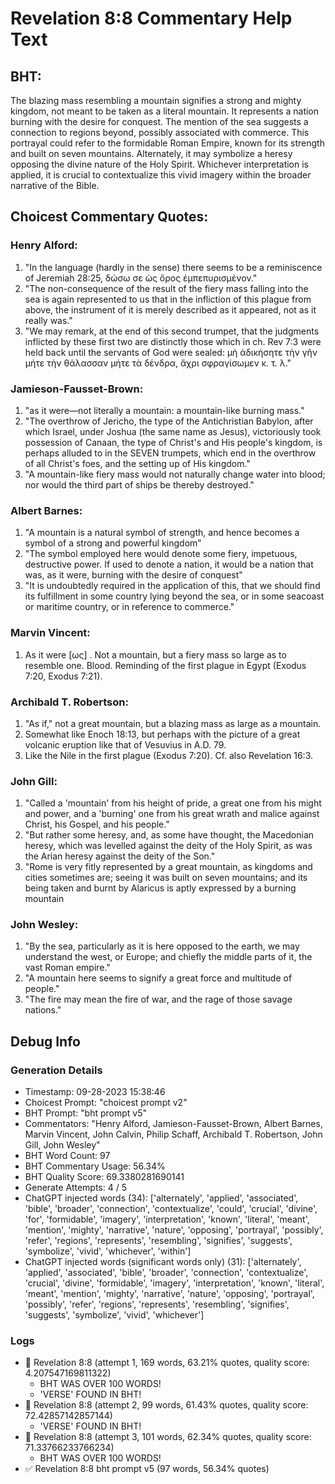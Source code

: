 # Revelation 8:8 Commentary Help Text

## BHT:
The blazing mass resembling a mountain signifies a strong and mighty kingdom, not meant to be taken as a literal mountain. It represents a nation burning with the desire for conquest. The mention of the sea suggests a connection to regions beyond, possibly associated with commerce. This portrayal could refer to the formidable Roman Empire, known for its strength and built on seven mountains. Alternately, it may symbolize a heresy opposing the divine nature of the Holy Spirit. Whichever interpretation is applied, it is crucial to contextualize this vivid imagery within the broader narrative of the Bible.

## Choicest Commentary Quotes:
### Henry Alford:
1. "In the language (hardly in the sense) there seems to be a reminiscence of Jeremiah 28:25, δώσω σε ὡς ὄρος ἐμπεπυρισμένον."
2. "The non-consequence of the result of the fiery mass falling into the sea is again represented to us that in the infliction of this plague from above, the instrument of it is merely described as it appeared, not as it really was."
3. "We may remark, at the end of this second trumpet, that the judgments inflicted by these first two are distinctly those which in ch. Rev 7:3 were held back until the servants of God were sealed: μὴ ἀδικήσητε τὴν γῆν μήτε τὴν θάλασσαν μήτε τὰ δένδρα, ἄχρι σφραγίσωμεν κ. τ. λ."

### Jamieson-Fausset-Brown:
1. "as it were—not literally a mountain: a mountain-like burning mass."
2. "The overthrow of Jericho, the type of the Antichristian Babylon, after which Israel, under Joshua (the same name as Jesus), victoriously took possession of Canaan, the type of Christ's and His people's kingdom, is perhaps alluded to in the SEVEN trumpets, which end in the overthrow of all Christ's foes, and the setting up of His kingdom." 
3. "A mountain-like fiery mass would not naturally change water into blood; nor would the third part of ships be thereby destroyed."

### Albert Barnes:
1. "A mountain is a natural symbol of strength, and hence becomes a symbol of a strong and powerful kingdom" 
2. "The symbol employed here would denote some fiery, impetuous, destructive power. If used to denote a nation, it would be a nation that was, as it were, burning with the desire of conquest" 
3. "It is undoubtedly required in the application of this, that we should find its fulfillment in some country lying beyond the sea, or in some seacoast or maritime country, or in reference to commerce."

### Marvin Vincent:
1. As it were [ως] . Not a mountain, but a fiery mass so large as to resemble one. Blood. Reminding of the first plague in Egypt (Exodus 7:20, Exodus 7:21).

### Archibald T. Robertson:
1. "As if," not a great mountain, but a blazing mass as large as a mountain.
2. Somewhat like Enoch 18:13, but perhaps with the picture of a great volcanic eruption like that of Vesuvius in A.D. 79.
3. Like the Nile in the first plague (Exodus 7:20). Cf. also Revelation 16:3.

### John Gill:
1. "Called a 'mountain' from his height of pride, a great one from his might and power, and a 'burning' one from his great wrath and malice against Christ, his Gospel, and his people."
2. "But rather some heresy, and, as some have thought, the Macedonian heresy, which was levelled against the deity of the Holy Spirit, as was the Arian heresy against the deity of the Son."
3. "Rome is very fitly represented by a great mountain, as kingdoms and cities sometimes are; seeing it was built on seven mountains; and its being taken and burnt by Alaricus is aptly expressed by a burning mountain

### John Wesley:
1. "By the sea, particularly as it is here opposed to the earth, we may understand the west, or Europe; and chiefly the middle parts of it, the vast Roman empire."
2. "A mountain here seems to signify a great force and multitude of people."
3. "The fire may mean the fire of war, and the rage of those savage nations."


## Debug Info
### Generation Details
- Timestamp: 09-28-2023 15:38:46
- Choicest Prompt: "choicest prompt v2"
- BHT Prompt: "bht prompt v5"
- Commentators: "Henry Alford, Jamieson-Fausset-Brown, Albert Barnes, Marvin Vincent, John Calvin, Philip Schaff, Archibald T. Robertson, John Gill, John Wesley"
- BHT Word Count: 97
- BHT Commentary Usage: 56.34%
- BHT Quality Score: 69.3380281690141
- Generate Attempts: 4 / 5
- ChatGPT injected words (34):
	['alternately', 'applied', 'associated', 'bible', 'broader', 'connection', 'contextualize', 'could', 'crucial', 'divine', 'for', 'formidable', 'imagery', 'interpretation', 'known', 'literal', 'meant', 'mention', 'mighty', 'narrative', 'nature', 'opposing', 'portrayal', 'possibly', 'refer', 'regions', 'represents', 'resembling', 'signifies', 'suggests', 'symbolize', 'vivid', 'whichever', 'within']
- ChatGPT injected words (significant words only) (31):
	['alternately', 'applied', 'associated', 'bible', 'broader', 'connection', 'contextualize', 'crucial', 'divine', 'formidable', 'imagery', 'interpretation', 'known', 'literal', 'meant', 'mention', 'mighty', 'narrative', 'nature', 'opposing', 'portrayal', 'possibly', 'refer', 'regions', 'represents', 'resembling', 'signifies', 'suggests', 'symbolize', 'vivid', 'whichever']

### Logs
- 🔄 Revelation 8:8 (attempt 1, 169 words, 63.21% quotes, quality score: 4.207547169811322) 
	- BHT WAS OVER 100 WORDS! 
	- 'VERSE' FOUND IN BHT!
- 🔄 Revelation 8:8 (attempt 2, 99 words, 61.43% quotes, quality score: 72.42857142857144) 
	- 'VERSE' FOUND IN BHT!
- 🔄 Revelation 8:8 (attempt 3, 101 words, 62.34% quotes, quality score: 71.33766233766234) 
	- BHT WAS OVER 100 WORDS!
- ✅ Revelation 8:8 bht prompt v5 (97 words, 56.34% quotes)